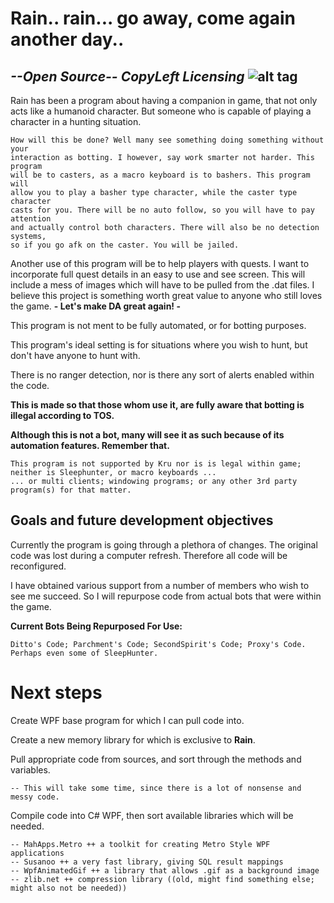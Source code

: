 # Rain.. rain... go away, come again another day..
## *--Open Source-- CopyLeft Licensing*        ![alt tag](https://upload.wikimedia.org/wikipedia/commons/thumb/2/29/Cc-sa.svg/64px-Cc-sa.svg.png)

Rain has been a program about having a companion in game, that not only acts like a humanoid character. But someone who is capable of playing a character in a hunting situation. 

    How will this be done? Well many see something doing something without your
    interaction as botting. I however, say work smarter not harder. This program
    will be to casters, as a macro keyboard is to bashers. This program will 
    allow you to play a basher type character, while the caster type character
    casts for you. There will be no auto follow, so you will have to pay attention
    and actually control both characters. There will also be no detection systems,
    so if you go afk on the caster. You will be jailed. 

Another use of this program will be to help players with quests. I want to incorporate full quest details in an easy to use and see screen. This will include a mess of images which will have to be pulled from the .dat files. I believe this project is something worth great value to anyone who still loves the game. **- Let's make DA great again! -**

This program is not ment to be fully automated, or for botting purposes. 

This program's ideal setting is for situations where you wish to hunt, but don't have anyone to hunt with.  

There is no ranger detection, nor is there any sort of alerts enabled within the code.

**This is made so that those whom use it, are fully aware that botting is illegal according to TOS.** 

**Although this is not a bot, many will see it as such because of its automation features. Remember that.**

    This program is not supported by Kru nor is is legal within game; neither is Sleephunter, or macro keyboards ...
    ... or multi clients; windowing programs; or any other 3rd party program(s) for that matter.

## Goals and future development objectives
Currently the program is going through a plethora of changes. The original code was lost during a computer refresh. Therefore all 
code will be reconfigured. 

I have obtained various support from a number of members who wish to see me succeed. So I will repurpose code from
actual bots that were within the game.

**Current Bots Being Repurposed For Use:**

    Ditto's Code; Parchment's Code; SecondSpirit's Code; Proxy's Code. Perhaps even some of SleepHunter.

# Next steps
Create WPF base program for which I can pull code into. 

Create a new memory library for which is exclusive to **Rain**.

Pull appropriate code from sources, and sort through the methods and variables.

    -- This will take some time, since there is a lot of nonsense and messy code.
    
Compile code into C# WPF, then sort available libraries which will be needed.

    -- MahApps.Metro ++ a toolkit for creating Metro Style WPF applications
    -- Susanoo ++ a very fast library, giving SQL result mappings
    -- WpfAnimatedGif ++ a library that allows .gif as a background image
    -- zlib.net ++ compression library ((old, might find something else; might also not be needed))
